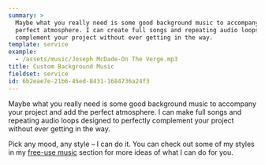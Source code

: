 ```yaml
---
summary: >
  Maybe what you really need is some good background music to accompany your project and add the
  perfect atmosphere. I can create full songs and repeating audio loops designed to perfectly
  complement your project without ever getting in the way.
template: service
example:
  - /assets/music/Joseph McDade-On The Verge.mp3
title: Custom Background Music
fieldset: service
id: 6b2eae7e-21b6-45ed-8431-1684736a24f3
---
```

Maybe what you really need is some good background music to accompany your project and add the perfect atmosphere. I can make full songs and repeating audio loops designed to perfectly complement your project without ever getting in the way.

Pick any mood, any style – I can do it.  You can check out some of my styles in my [free-use music](/music) section for more ideas of what I can do for you.